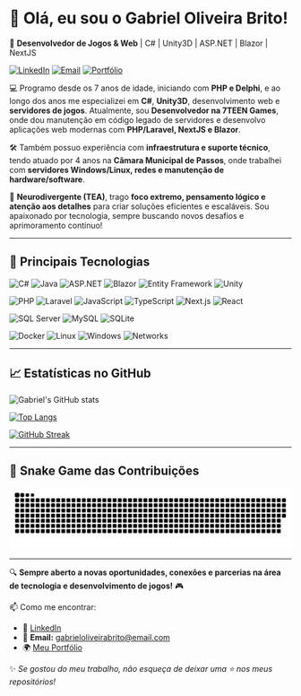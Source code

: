 # 👋 Olá, eu sou o Gabriel Oliveira Brito!

🚀 **Desenvolvedor de Jogos & Web** | C# | Unity3D | ASP.NET | Blazor | NextJS

[![LinkedIn](https://img.shields.io/badge/LinkedIn-0077B5?style=flat-square&logo=linkedin&logoColor=white)](https://www.linkedin.com/in/gabrieloliveirabrito/)
[![Email](https://img.shields.io/badge/Email-D14836?style=flat-square&logo=gmail&logoColor=white)](mailto:gabrieloliveirabrito@email.com)
[![Portfólio](https://img.shields.io/badge/Portfólio-000?style=flat-square&logo=github&logoColor=white)](https://github.com/gabrieloliveirabrito)

💻 Programo desde os 7 anos de idade, iniciando com **PHP e Delphi**, e ao longo dos anos me especializei em **C#**, **Unity3D**, desenvolvimento web e **servidores de jogos**. Atualmente, sou **Desenvolvedor na 7TEEN Games**, onde dou manutenção em código legado de servidores e desenvolvo aplicações web modernas com **PHP/Laravel, NextJS e Blazor**.

🛠️ Também possuo experiência com **infraestrutura e suporte técnico**, tendo atuado por 4 anos na **Câmara Municipal de Passos**, onde trabalhei com **servidores Windows/Linux, redes e manutenção de hardware/software**.

🧠 **Neurodivergente (TEA)**, trago **foco extremo, pensamento lógico e atenção aos detalhes** para criar soluções eficientes e escaláveis. Sou apaixonado por tecnologia, sempre buscando novos desafios e aprimoramento contínuo!

---

## 📌 Principais Tecnologias

![C#](https://img.shields.io/badge/C%23-239120?style=for-the-badge&logo=c-sharp&logoColor=white)
![Java](https://img.shields.io/badge/Java-007396?style=for-the-badge&logo=java&logoColor=white)
![ASP.NET](https://img.shields.io/badge/ASP.NET-512BD4?style=for-the-badge&logo=dotnet&logoColor=white)
![Blazor](https://img.shields.io/badge/Blazor-512BD4?style=for-the-badge&logo=blazor&logoColor=white)
![Entity Framework](https://img.shields.io/badge/Entity_Framework-512BD4?style=for-the-badge&logo=dotnet&logoColor=white)
![Unity](https://img.shields.io/badge/Unity-100000?style=for-the-badge&logo=unity&logoColor=white)

![PHP](https://img.shields.io/badge/PHP-777BB4?style=for-the-badge&logo=php&logoColor=white)
![Laravel](https://img.shields.io/badge/Laravel-F55247?style=for-the-badge&logo=laravel&logoColor=white)
![JavaScript](https://img.shields.io/badge/JavaScript-F7DF1E?style=for-the-badge&logo=javascript&logoColor=black)
![TypeScript](https://img.shields.io/badge/TypeScript-3178C6?style=for-the-badge&logo=typescript&logoColor=white)
![Next.js](https://img.shields.io/badge/Next.js-000000?style=for-the-badge&logo=nextdotjs&logoColor=white)
![React](https://img.shields.io/badge/React-20232A?style=for-the-badge&logo=react&logoColor=61DAFB)

![SQL Server](https://img.shields.io/badge/SQL_Server-CC2927?style=for-the-badge&logo=microsoftsqlserver&logoColor=white)
![MySQL](https://img.shields.io/badge/MySQL-4479A1?style=for-the-badge&logo=mysql&logoColor=white)
![SQLite](https://img.shields.io/badge/SQLite-003B57?style=for-the-badge&logo=sqlite&logoColor=white)

![Docker](https://img.shields.io/badge/Docker-2496ED?style=for-the-badge&logo=docker&logoColor=white)
![Linux](https://img.shields.io/badge/Linux-FCC624?style=for-the-badge&logo=linux&logoColor=black)
![Windows](https://img.shields.io/badge/Windows-0078D6?style=for-the-badge&logo=windows&logoColor=white)
![Networks](https://img.shields.io/badge/Networking-007396?style=for-the-badge&logo=cisco&logoColor=white)

---

## 📈 Estatísticas no GitHub

![Gabriel's GitHub stats](https://github-readme-stats-git-main-gabrieloliveirabritos-projects.vercel.app/api?username=gabrieloliveirabrito&include_all_commits=true&rank_icon=github&show_icons=true&theme=dark)

[![Top Langs](https://github-readme-stats-git-main-gabrieloliveirabritos-projects.vercel.app/api/top-langs/?username=gabrieloliveirabrito&langs_count=8&layout=compact&include_all_commits=true&theme=dark)](https://github.com/anuraghazra/github-readme-stats)

[![GitHub Streak](https://streak-stats.demolab.com?user=gabrieloliveirabrito&theme=dark&border_radius=5)](https://git.io/streak-stats)

---

## 🐍 Snake Game das Contribuições

![Snake animation](https://github.com/gabrieloliveirabrito/gabrieloliveirabrito/blob/main/dist/github-contribution-grid-snake-dark.svg)

---

🔍 **Sempre aberto a novas oportunidades, conexões e parcerias na área de tecnologia e desenvolvimento de jogos!** 🎮

📫 Como me encontrar:
- 💼 [LinkedIn](https://www.linkedin.com/in/gabrieloliveirabrito/)
- 📧 **Email:** [gabrieloliveirabrito@email.com](mailto:gabrieloliveirabrito@email.com)
- 🌍 [Meu Portfólio](https://github.com/gabrieloliveirabrito)

✨ _Se gostou do meu trabalho, não esqueça de deixar uma ⭐ nos meus repositórios!_
